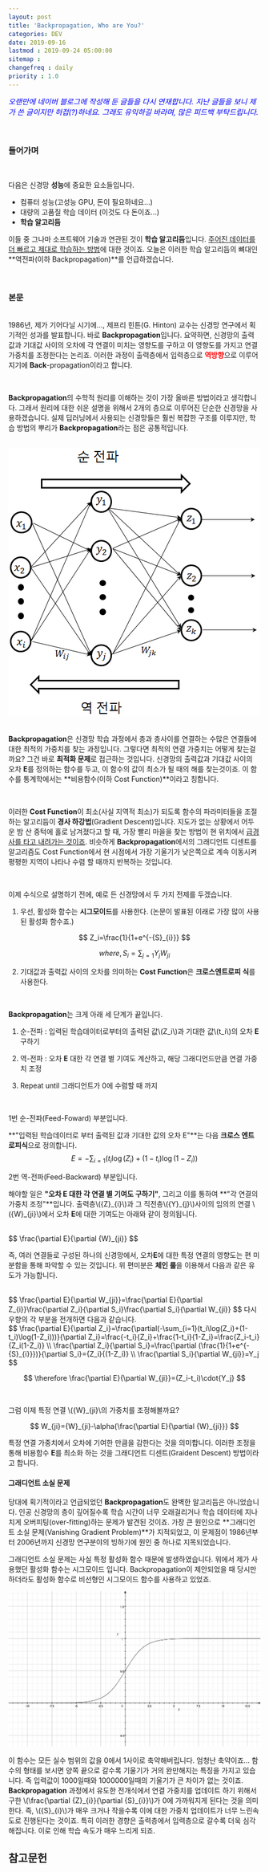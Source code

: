 ```yaml
---
layout: post
title: 'Backpropagation, Who are You?'
categories: DEV
date: 2019-09-16
lastmod : 2019-09-24 05:00:00
sitemap :
changefreq : daily
priority : 1.0
---
```




<span style="font-size:11pt;color:blue">*오랜만에 네이버 블로그에 작성해 둔 글들을 다시 연재합니다. 지난 글들을 보니 제가 쓴 글이지만 허접(?)하네요. 그래도 유익하길 바라며, 많은 피드백 부탁드립니다.*</span>

<br>

### 들어가며

<br>

 다음은 신경망 **성능**에 중요한 요소들입니다. 

* 컴퓨터 성능(고성능 GPU, 돈이 필요하네요...)
* 대량의 고품질 학습 데이터 (이것도 다 돈이죠...)
* **학습 알고리듬**

 이들 중 그나마 소프트웨어 기술과 연관된 것이 **학습 알고리듬**입니다. <u>주어진 데이터를 더 빠르고 제대로 학습하는 방법</u>에 대한 것이죠. 오늘은 이러한 학습 알고리듬의 뼈대인 **역전파(이하 Backpropagation)**를 언급하겠습니다. 

<br>

### 본문

<br>  1986년, 제가 기어다닐 시기에..., 제프리 힌튼(G. Hinton) 교수는 신경망 연구에서 획기적인 성과를 발표합니다. 바로 **Backpropagation**입니다. 요약하면, 신경망의 출력값과 기대값 사이의 오차에 각 연결이 미치는 영향도를 구하고 이 영향도를 가지고 연결 가중치를 조정한다는 논리죠. 이러한 과정이 출력층에서 입력층으로  <span style="color:red">**역방향**</span>으로 이루어지기에 **Back**-propagation이라고 합니다. 

<br>

 **Backpropagation**의 수학적 원리를 이해하는 것이 가장 올바른 방법이라고 생각합니다. 그래서 원리에 대한 쉬운 설명을 위해서 2개의 층으로 이루어진 단순한 신경망을 사용하겠습니다. 실제 딥러닝에서 사용되는 신경망들은 훨씬 복잡한 구조를 이루지만, 학습 방법의 뿌리가 **Backpropagation**라는 점은 공통적입니다. 

<br>

<center><img src="/assets/img/backpropagation1.png"></center>
<br>

 **Backpropagation**은 신경망 학습 과정에서 층과 층사이를 연결하는 수많은 연결들에 대한 최적의 가중치를 찾는 과정입니다. 그렇다면 최적의 연결 가중치는 어떻게 찾는걸까요? 그건 바로 **최적화 문제**로 접근하는 것입니다. 신경망의 출력값과 기대값 사이의 오차 **E**를 정의하는 함수를 두고, 이 함수의 값이 최소가 될 때의 해를 찾는것이죠. 이 함수를 통계학에서는 **비용함수(이하 Cost Function)**이라고 칭합니다. 

<br>

이러한 **Cost Function**이 최소(사실 지역적 최소)가 되도록 함수의 파라미터들을 조절하는 알고리듬이 **경사 하강법**(Gradient Descent)입니다. 지도가 없는 상황에서 어두운 밤 산 중턱에 홀로 남겨졌다고 할 때, 가장 빨리 마을을 찾는 방법이 현 위치에서 <u>급경사를 타고 내려가는 것이죠</u>. 비슷하게 **Backpropagation**에서의 그래디언트 디센트를 알고리즘도 Cost Function에서 현 시점에서 가장 기울기가 낮은쪽으로 계속 이동시켜 평평한 지역이 나타나 수렴 할 때까지 반복하는 것입니다.   

<br>

 이제 수식으로 설명하기 전에, 예로 든 신경망에서 두 가지 전제를 두겠습니다. 

1. 우선, 활성화 함수는 **시그모이드**를 사용한다. (논문이 발표된 이래로 가장 많이 사용된 활성화 함수죠.)


$$
Z_i=\frac{1}{1+e^{-{S}_{i}}}
$$

$$
where, S_i = \sum_{j=1}{Y_j}{W_{ji}}
$$

2. 기대값과 출력값 사이의 오차를 의미하는 **Cost Function**은 **크로스엔트로피 식**를 사용한다.

   <br>

**Backpropagation**는 크게 아래 세 단계가 끝입니다.  

1. 순-전파 : 입력된 학습데이터로부터의 출력된 값\\(Z\_i\\)과 기대한 값\\(t\_i\\)의 오차 **E** 구하기

2. 역-전파 : 오차 **E** 대한 각 연결 별 기여도 계산하고, 해당 그래디언드만큼 연결 가중치 조정

3. Repeat until 그래디언트가 0에 수렴할 때 까지

   <br>

1번 순-전파(Feed-Foward) 부분입니다.

**"입력된 학습데이터로 부터 출력된 값과 기대한 값의 오차 E"**는 다음 **크로스 엔트로피식**으로 정의합니다. 
$$
E = -\sum_{i=1}(t_i\log(Z_i)+(1-t_i)\log(1-Z_i))
$$

2번 역-전파(Feed-Backward) 부분입니다.

해야할 일은 **"오차 E 대한 각 연결 별 기여도 구하기"**, 그리고 이를 통하여 **"각 연결의 가중치 조정"**입니다. 출력층\\({Z}\_{i}\\)과 그 직전층\\({Y}\_{j}\\)사이의 임의의 연결 \\({W}\_{ji}\\)에서 오차 **E**에 대한 기여도는 아래와 같이 정의됩니다. 

<br>
$$
\frac{\partial E}{\partial {W}_{ji}}
$$
<br>

즉, 여러 연결들로 구성된 하나의 신경망에서, 오차**E**에 대한 특정 연결의 영향도는 편 미분함을 통해 파악할 수 있는 것입니다. 위 편미분은 **체인 룰**을 이용해서 다음과 같은 유도가 가능합니다. 

<br>
$$
\frac{\partial E}{\partial W_{ji}}=\frac{\partial E}{\partial Z_{i}}\frac{\partial Z_i}{\partial S_i}\frac{\partial S_i}{\partial W_{ji}}
$$
다시 우항의 각 부분을 전개하면 다음과 같습니다. 

<br>
$$
\frac{\partial E}{\partial Z_i}=\frac{\partial(-\sum_{i=1}(t_i\log(Z_i)+(1-t_i)\log(1-Z_i)))}{\partial Z_i}=\frac{-t_i}{Z_i}+\frac{1-t_i}{1-Z_i}=\frac{Z_i-t_i}{Z_i(1-Z_i)}
\\
\frac{\partial Z_i}{\partial S_i}=\frac{\partial (\frac{1}{1+e^{-{S}_{i}}})}{\partial S_i}={Z_i}{(1-Z_i)}
\\
\frac{\partial S_i}{\partial W_{ji}}=Y_j
$$

$$
\therefore \frac{\partial E}{\partial W_{ji}}=(Z_i-t_i)\cdot{Y_j}
$$

<br>

그럼 이제 특정 연결 \\({W}\_{ji}\\의 가중치를 조정해볼까요?


$$
W_{ji}={W}_{ji}-\alpha{\frac{\partial E}{\partial {W}_{ji}}}
$$




 특정 연결 가중치에서 오차에 기여한 만큼을 감한다는 것을 의미합니다. 이러한 조정을 통해 비용함수 **E**를 최소화 하는 것을 그래디언트 디센트(Graident Descent) 방법이라고 합니다. 

#### 그래디언트 소실 문제

 당대에 획기적이라고 언급되었던 **Backpropagation**도 완벽한 알고리듬은 아니었습니다. 인공 신경망의 층이 깊어질수록 학습 시간이 너무 오래걸리거나 학습 데이터에 지나치게 오버피팅(over-fitting)하는 문제가 발견된 것이죠. 가장 큰 원인으로 **그래디언트 소실 문제(Vanishing Gradient Problem)**가 지적되었고, 이 문제점이 1986년부터 2006년까지 신경망 연구분야의 빙하기에 원인 중 하나로 지목되었습니다. 



그래디언트 소실 문제는 사실 특정 활성화 함수 때문에 발생하였습니다. 위에서 제가 사용했던 활성화 함수는 시그모이드 입니다. Backpropagation이 제안되었을 때 당시만 하더라도 활성화 함수로 비선형인 시그모이드 함수를 사용하고 있었죠.  



![시그모이드](/assets/img/sigmoid.jpg)



이 함수는 모든 실수 범위의 값을 0에서 1사이로 축약해버립니다. 엄청난 축약이죠... 함수의 형태를 보시면 양쪽 끝으로 갈수록 기울기가 거의 완만해지는 특징을 가지고 있습니다. 즉 입력값이 1000일때와 1000000일때의 기울기가 큰 차이가 없는 것이죠. **Backpropagation** 과정에서 유도한 전개식에서 연결 가중치를 업데이트 하기 위해서 구한 \\(\frac{\partial {Z}\_{i}}{\partial {S}\_{i}}\\\)가 0에 가까워지게 된다는 것을 의미한다. 즉, \\({S}\_{i}\\)가 매우 크거나 작을수록 이에 대한 가중치 업데이트가 너무 느린속도로 진행된다는 것이죠. 특히 이러한 경향은 출력층에서 입력층으로 갈수록 더욱 심각해집니다. 이로 인해 학습 속도가 매우 느리게 되죠. 

 



## 참고문헌

[1]:http://jaejunyoo.blogspot.com/2017/01/backpropagation.html